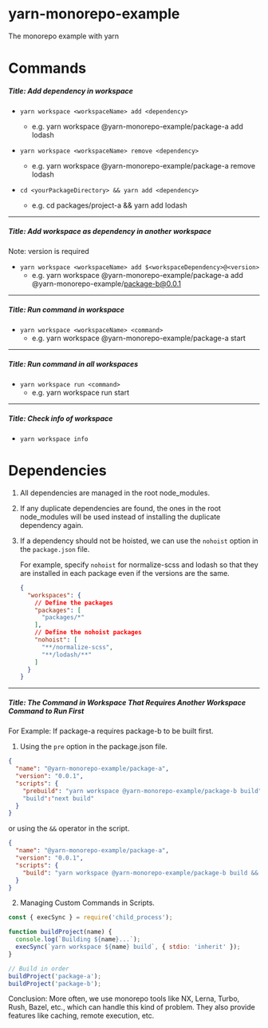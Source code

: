 # yarn-monorepo-example

The monorepo example with yarn

# Commands

##### Title: Add dependency in workspace

- `yarn workspace <workspaceName> add <dependency>`

  - e.g. yarn workspace @yarn-monorepo-example/package-a add lodash

- `yarn workspace <workspaceName> remove <dependency>`

  - e.g. yarn workspace @yarn-monorepo-example/package-a remove lodash

- `cd <yourPackageDirectory> && yarn add <dependency>`

  - e.g. cd packages/project-a && yarn add lodash

---

##### Title: Add workspace as dependency in another workspace

Note: version is required

- `yarn workspace <workspaceName> add $<workspaceDependency>@<version>`
  - e.g. yarn workspace @yarn-monorepo-example/package-a add @yarn-monorepo-example/package-b@0.0.1

---

##### Title: Run command in workspace

- `yarn workspace <workspaceName> <command>`
  - e.g. yarn workspace @yarn-monorepo-example/package-a start

---

##### Title: Run command in all workspaces

- `yarn workspace run <command>`
  - e.g. yarn workspace run start

---

##### Title: Check info of workspace

- `yarn workspace info`

# Dependencies

1. All dependencies are managed in the root node_modules.

2. If any duplicate dependencies are found, the ones in the root node_modules will be used instead of installing the duplicate dependency again.

3. If a dependency should not be hoisted, we can use the `nohoist` option in the `package.json` file.

   For example, specify `nohoist` for normalize-scss and lodash so that they are installed in each package even if the versions are the same.

   ```package.json
   {
     "workspaces": {
       // Define the packages
       "packages": [
         "packages/*"
       ],
       // Define the nohoist packages
       "nohoist": [
         "**/normalize-scss",
         "**/lodash/**"
       ]
     }
   }
   ```

---

##### Title: The Command in Workspace That Requires Another Workspace Command to Run First

For Example: If package-a requires package-b to be built first.

1. Using the `pre` option in the package.json file.

```package.json
{
  "name": "@yarn-monorepo-example/package-a",
  "version": "0.0.1",
  "scripts": {
    "prebuild": "yarn workspace @yarn-monorepo-example/package-b build"
    "build":"next build"
  }
}
```

or using the `&&` operator in the script.

```package.json
{
  "name": "@yarn-monorepo-example/package-a",
  "version": "0.0.1",
  "scripts": {
    "build": "yarn workspace @yarn-monorepo-example/package-b build && next build"
  }
}
```

2. Managing Custom Commands in Scripts.

```build.js
const { execSync } = require('child_process');

function buildProject(name) {
  console.log(`Building ${name}...`);
  execSync(`yarn workspace ${name} build`, { stdio: 'inherit' });
}

// Build in order
buildProject('package-a');
buildProject('package-b');
```

Conclusion:
More often, we use monorepo tools like NX, Lerna, Turbo, Rush, Bazel, etc., which can handle this kind of problem.
They also provide features like caching, remote execution, etc.
